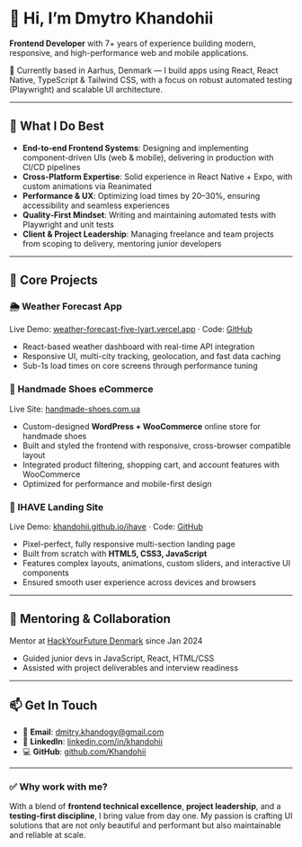 # 👋 Hi, I’m Dmytro Khandohii

**Frontend Developer** with 7+ years of experience building modern, responsive, and high-performance web and mobile applications.

🔭 Currently based in Aarhus, Denmark — I build apps using React, React Native, TypeScript & Tailwind CSS, with a focus on robust automated testing (Playwright) and scalable UI architecture.

---

## 🧩 What I Do Best

- **End‑to‑end Frontend Systems**: Designing and implementing component-driven UIs (web & mobile), delivering in production with CI/CD pipelines
- **Cross‑Platform Expertise**: Solid experience in React Native + Expo, with custom animations via Reanimated
- **Performance & UX**: Optimizing load times by 20–30%, ensuring accessibility and seamless experiences
- **Quality‑First Mindset**: Writing and maintaining automated tests with Playwright and unit tests
- **Client & Project Leadership**: Managing freelance and team projects from scoping to delivery, mentoring junior developers

---

## 🚀 Core Projects

### **🌦 Weather Forecast App**
Live Demo: [weather-forecast-five-lyart.vercel.app](https://weather-forecast-five-lyart.vercel.app) · Code: [GitHub](https://github.com/Khandohii/weather-forecast)  
- React-based weather dashboard with real-time API integration  
- Responsive UI, multi-city tracking, geolocation, and fast data caching  
- Sub-1s load times on core screens through performance tuning

### **👟 Handmade Shoes eCommerce**
Live Site: [handmade-shoes.com.ua](https://handmade-shoes.com.ua)  
- Custom-designed **WordPress + WooCommerce** online store for handmade shoes  
- Built and styled the frontend with responsive, cross-browser compatible layout  
- Integrated product filtering, shopping cart, and account features with WooCommerce  
- Optimized for performance and mobile-first design

### **🎨 IHAVE Landing Site**
Live Demo: [khandohii.github.io/ihave](https://khandohii.github.io/ihave/) · Code: [GitHub](https://github.com/Khandohii/ihave)  
- Pixel-perfect, fully responsive multi-section landing page  
- Built from scratch with **HTML5, CSS3, JavaScript**  
- Features complex layouts, animations, custom sliders, and interactive UI components  
- Ensured smooth user experience across devices and browsers

---

## 🤝 Mentoring & Collaboration

Mentor at [HackYourFuture Denmark](https://hackyourfuture.dk/) since Jan 2024  
- Guided junior devs in JavaScript, React, HTML/CSS  
- Assisted with project deliverables and interview readiness

---

## 📫 Get In Touch

- 📧 **Email**: dmitry.khandogy@gmail.com  
- 🔗 **LinkedIn**: [linkedin.com/in/khandohii](https://www.linkedin.com/in/khandohii)  
- 💻 **GitHub**: [github.com/Khandohii](https://github.com/Khandohii)

---

### ✅ Why work with me?

With a blend of **frontend technical excellence**, **project leadership**, and a **testing-first discipline**, I bring value from day one. My passion is crafting UI solutions that are not only beautiful and performant but also maintainable and reliable at scale.

